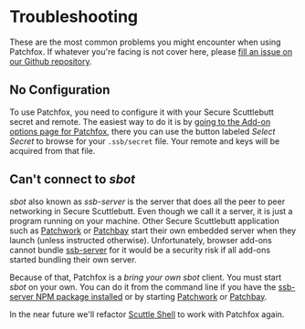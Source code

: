 # Troubleshooting
These are the most common problems you might encounter when using Patchfox. If whatever you're facing is not cover here, please [fill an issue on our Github repository](https://github.com/soapdog/patchfox/issues).

## No Configuration

To use Patchfox, you need to configure it with your Secure Scuttlebutt secret and remote. The easiest way to do it is by <a href="#" id="options-trigger">going to the Add-on options page for Patchfox</a>, there you can use the button labeled <i>Select Secret</i> to browse for your `.ssb/secret` file. Your remote and keys will be acquired from that file.

## Can't connect to _sbot_

_sbot_ also known as _ssb-server_ is the server that does all the peer to peer networking in Secure Scuttlebutt. Even though we call it a server, it is just a program running on your machine. Other Secure Scuttlebutt application such as [Patchwork](https://github.com/ssbc/patchwork) or [Patchbay](https://github.com/ssbc/patchbay) start their own embedded server when they launch (unless instructed otherwise). Unfortunately, browser add-ons cannot bundle [ssb-server](https://www.npmjs.com/package/ssb-server) for it would be a security risk if all add-ons started bundling their own server. 

Because of that, Patchfox is a _bring your own sbot_ client. You must start _sbot_ on your own. You can do it from the command line if you have the [ssb-server NPM package installed](https://www.npmjs.com/package/ssb-server) or by starting [Patchwork](https://github.com/ssbc/patchwork) or [Patchbay](https://github.com/ssbc/patchbay).

In the near future we'll refactor [Scuttle Shell](https://github.com/ssbc/scuttle-shell) to work with Patchfox again.

<script src="help.js">
